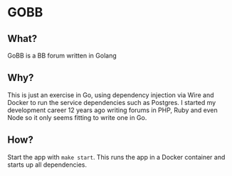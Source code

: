 # GOBB

## What?
GoBB is a BB forum written in Golang

## Why?
This is just an exercise in Go, using dependency injection via Wire and Docker to run the service dependencies such as Postgres.
I started my development career 12 years ago writing forums in PHP, Ruby and even Node so it only seems fitting to write one in Go.

## How?
Start the app with `make start`. This runs the app in a Docker container and starts up all dependencies.
